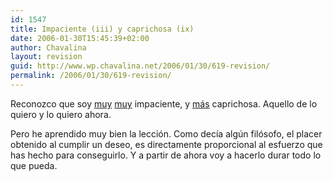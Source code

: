 ```yaml
---
id: 1547
title: Impaciente (iii) y caprichosa (ix)
date: 2006-01-30T15:45:39+02:00
author: Chavalina
layout: revision
guid: http://www.wp.chavalina.net/2006/01/30/619-revision/
permalink: /2006/01/30/619-revision/
---
```

Reconozco que soy <a href="http://www.chavalina.net/comentar.php?idpost=247" target="_blank">muy</a> <a href="http://www.chavalina.net/comentar.php?idpost=474" target="_blank">muy</a> impaciente, y <a href="http://www.chavalina.net/archivos.php?patron=caprichosa&#038;buscar=busca#listado" target="_blank">m&aacute;s</a> caprichosa. Aquello de lo quiero y lo quiero ahora.

Pero he aprendido muy bien la lecci&oacute;n. Como dec&iacute;a alg&uacute;n fil&oacute;sofo, el placer obtenido al cumplir un deseo, es directamente proporcional al esfuerzo que has hecho para conseguirlo. Y a partir de ahora voy a hacerlo durar todo lo que pueda.